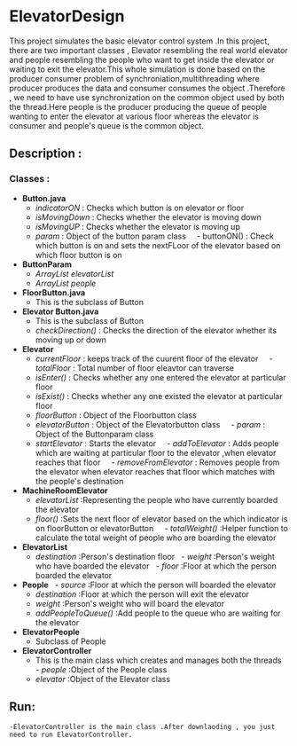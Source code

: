 # ElevatorDesign
This project simulates the basic elevator control system .In this project, there are two important classes , 
Elevator resembling the real world elevator and people resembling the people who want to get inside the elevator or waiting 
to exit the elevator.This whole simulation is done based on the producer consumer problem of synchroniation,multithreading where
producer produces the data and consumer consumes the object .Therefore , we need to have use synchronization on
the common object used by both the thread.Here people is the producer producing the queue of people wanting to enter 
the elevator at various floor whereas the elevator is consumer and people's queue is the common object.

##  Description :
###     Classes :
 -  **Button.java**
     - _indicatorON_  : Checks which button is on elevator or floor
     - _isMovingDown_ : Checks whether the elevator is moving down 
     - _isMovingUP_   : Checks whether the elevator is moving up 
     - _param_        : Object of the button param class
     - buttonON()     : Check which button is on and sets the nextFLoor of the elevator based on which floor button is on
 -  **ButtonParam**
     - _ArrayList<ElevatorList>_ _elevatorList_
     - _ArrayList<EleavtorPeople>_ _people_ 
 -   **FloorButton.java**
     - This is the subclass of Button
 -  **Elevator Button.java**
     - This is the subclass of Button
     - _checkDirection()_ : Checks the direction of the elevator whether its moving up or down 
 -  **Elevator** 
     - _currentFloor_ : keeps track of the cuurent floor of the elevator 
     - _totalFloor_   : Total number of floor eleavtor can traverse 
     - _isEnter()_      : Checks whether any one entered the elevator at particular floor
     - _isExist()_      : Checks whether any one existed the elevator at particular floor
     - _floorButton_    : Object of the Floorbutton class
     - _elevatorButton_ : Object of the Elevatorbutton class
     - _param_          :  Object of the Buttonparam class
     - _startElevator_  : Starts the elevator 
     - _addToElevator_  : Adds people which are waiting at particular floor to the elevator ,when elevator reaches that floor 
     - _removeFromElevator_ : Removes people from the elevator when elevator reaches that floor which matches with the                                       people's destination 
 -  **MachineRoomElevator** 
     - _elevatorList_   :Representing the people who have currently boarded the elevator
     - _floor()_        :Sets the next floor of elevator based on the which indicator is on floorButton or elevatorButton
     - _totalWeight()_  :Helper function to calculate the total weight of people who are boarding the elevator 
 -  **ElevatorList**
    - _destination_ :Person's destination floor 
    - _weight_      :Person's weight who have boarded the elevator 
    - _floor_       :Floor at which the person boarded the elevator
 -  **People**
    - _source_      :Floor at which the person will boarded the elevator  
    - _destination_ :Floor at which the person will exit the elevator
    - _weight_      :Person's weight who will board the elevator 
    - _addPeopleToQueue()_ :Add people to the queue who are waiting for the elevator
 -  **ElevatorPeople**
    - Subclass of People
 -  **ElevatorController**
    - This is the main class which creates and manages both the threads 
    - _people_      :Object of the People class
    - _elevator_    :Object of the Elevator class
 
 ## Run:
    -ElevatorController is the main class .After downlaoding , you just need to run ElevatorController.
